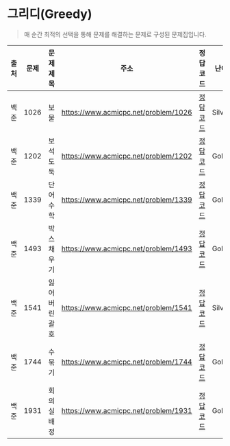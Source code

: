 # 그리디(Greedy)

> 매 순간 최적의 선택을 통해 문제를 해결하는 문제로 구성된 문제집입니다.

| 출처 | 문제 | 문제 제목     | 주소                                 | 정답 코드                   | 난이도   | 정답 여부 |
| ---- | ---- | ------------- | ------------------------------------ | --------------------------- | -------- | --------- |
| 백준 | 1026 | 보물          | https://www.acmicpc.net/problem/1026 | [정답 코드](./0x0E/1026.js) | Silver.4 | ✅        |
| 백준 | 1202 | 보석 도둑     | https://www.acmicpc.net/problem/1202 | [정답 코드](./0x0E/1202.js) | Gold.2   | ❌        |
| 백준 | 1339 | 단어 수학     | https://www.acmicpc.net/problem/1339 | [정답 코드](./0x0E/1339.js) | Gold.4   | ❌        |
| 백준 | 1493 | 박스 채우기   | https://www.acmicpc.net/problem/1493 | [정답 코드](./0x0E/1493.js) | Gold.2   | ❌        |
| 백준 | 1541 | 잃어버린 괄호 | https://www.acmicpc.net/problem/1541 | [정답 코드](./0x0E/1541.js) | Silver.2 | ✅        |
| 백준 | 1744 | 수 묶기       | https://www.acmicpc.net/problem/1744 | [정답 코드](./0x0E/1744.js) | Gold.4   | ❌        |
| 백준 | 1931 | 회의실 배정   | https://www.acmicpc.net/problem/1931 | [정답 코드](./0x0E/1931.js) | Gold.5   | ❌        |
